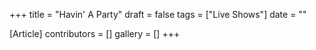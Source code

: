 +++
title = "Havin' A Party"
draft = false
tags = ["Live Shows"]
date = ""

[Article]
contributors = []
gallery = []
+++